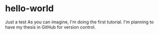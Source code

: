 # hello-world
Just a test
As you can imagine, I'm doing the first tutorial. I'm planning to have my thesis in GitHub for version control.
